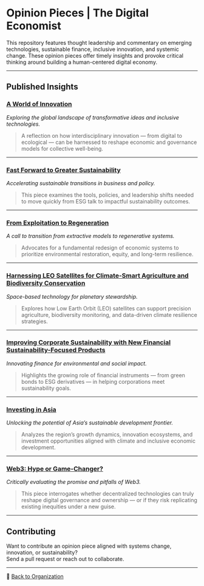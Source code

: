 #  Opinion Pieces | The Digital Economist

This repository features thought leadership and commentary on emerging technologies, sustainable finance, inclusive innovation, and systemic change. These opinion pieces offer timely insights and provoke critical thinking around building a human-centered digital economy.

---

##  Published Insights

### [A World of Innovation](https://github.com/The-Digital-Economist/opinion-pieces/blob/main/a-world-of-innovation.pdf)  
*Exploring the global landscape of transformative ideas and inclusive technologies.*  
> A reflection on how interdisciplinary innovation — from digital to ecological — can be harnessed to reshape economic and governance models for collective well-being.

---

### [Fast Forward to Greater Sustainability](https://github.com/The-Digital-Economist/opinion-pieces/blob/main/fast-forward-to-greater-sustainability.pdf)  
*Accelerating sustainable transitions in business and policy.*  
> This piece examines the tools, policies, and leadership shifts needed to move quickly from ESG talk to impactful sustainability outcomes.

---

### [From Exploitation to Regeneration](https://github.com/The-Digital-Economist/opinion-pieces/blob/main/from-exploitation-to-regeneration.pdf)  
*A call to transition from extractive models to regenerative systems.*  
> Advocates for a fundamental redesign of economic systems to prioritize environmental restoration, equity, and long-term resilience.

---

### [Harnessing LEO Satellites for Climate-Smart Agriculture and Biodiversity Conservation](https://github.com/The-Digital-Economist/opinion-pieces/blob/main/harnessing-leo-satellites-for-climate-smart-agriculture-and-biodiversity-conservation.pdf)  
*Space-based technology for planetary stewardship.*  
> Explores how Low Earth Orbit (LEO) satellites can support precision agriculture, biodiversity monitoring, and data-driven climate resilience strategies.

---

### [Improving Corporate Sustainability with New Financial Sustainability-Focused Products](https://github.com/The-Digital-Economist/opinion-pieces/blob/main/improving-corporate-sustainability-with-new-financial-sustainability-focused-products.pdf)  
*Innovating finance for environmental and social impact.*  
> Highlights the growing role of financial instruments — from green bonds to ESG derivatives — in helping corporations meet sustainability goals.

---

### [Investing in Asia](https://github.com/The-Digital-Economist/opinion-pieces/blob/main/investing-in-asia.pdf)  
*Unlocking the potential of Asia’s sustainable development frontier.*  
> Analyzes the region’s growth dynamics, innovation ecosystems, and investment opportunities aligned with climate and inclusive economic development.

---

### [Web3: Hype or Game-Changer?](https://github.com/The-Digital-Economist/opinion-pieces/blob/main/web-3-hype-or-game-changer.pdf)  
*Critically evaluating the promise and pitfalls of Web3.*  
> This piece interrogates whether decentralized technologies can truly reshape digital governance and ownership — or if they risk replicating existing inequities under a new guise.

---

##  Contributing

Want to contribute an opinion piece aligned with systems change, innovation, or sustainability?  
Send a pull request or reach out to collaborate.

---

:link: [Back to Organization](https://github.com/The-Digital-Economist)
